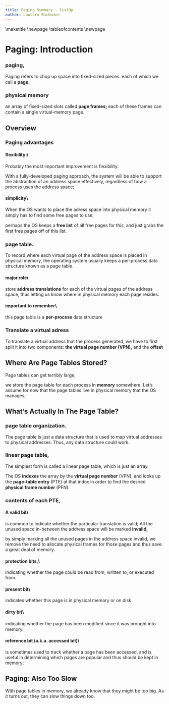 ```yaml
---
title: Paging Summary - SistOp
author: Lautaro Bachmann
---
```

\maketitle
\newpage
\tableofcontents
\newpage

# Paging: Introduction


### paging,
Paging refers
to chop up space into ﬁxed-sized pieces.
each of which we call a
**page.**

### physical memory
an array of ﬁxed-sized slots called
**page frames;**
each of these frames can contain a single virtual-memory page.


## Overview


### Paging advantages

#### ﬂexibility:\
Probably the most important improvement is flexibility.

With a fully-developed paging approach, the system will be able to support the abstraction of an address space effectively, regardless of how a process uses the address space;


#### simplicity\
When the OS wants to place the adress space into physical memory it
simply has to ﬁnd some
free pages to use;

perhaps the OS keeps a
**free list**
of all free pages for this, and just grabs the ﬁrst
free pages off of this list.

### page table.
To
record where each virtual page of the address space is placed in physical memory, the operating system usually keeps a per-process data structure known as a
page table.


#### major role\
store
**address translations**
for each of the virtual pages of the address space, thus letting us know where in physical memory each page resides.

#### important to remember\
this page table is a
**per-process**
data structure


### Translate a virtual adress
To translate a virtual address that the process generated, we have to ﬁrst split it into two components:
**the virtual page number (VPN),**
and the
**offset**


## Where Are Page Tables Stored?

Page tables can get terribly large,

we store the page table for each process in
**memory**
somewhere.
Let’s assume for now that the page tables live in physical memory that the OS manages;


## What’s Actually In The Page Table?


### page table organization.
The page table is just a data structure that is used to map virtual addresses
to physical addresses.
Thus, any data structure could work.


### linear page table,
The
simplest form is called a linear page table,
which is just an array.

The OS
**indexes**
the array by the
**virtual page number**
(VPN), and looks up the
**page-table entry**
(PTE) at that index in
order to ﬁnd the desired
**physical frame number**
(PFN).

### contents of each PTE,

#### A valid bit\
is common to indicate whether the particular translation is valid;
All the unused space in-between the address space will be marked
**invalid,**

by simply marking all the unused pages in the address space invalid, we remove the need to allocate physical frames for those pages and thus save a great deal of memory.


#### protection bits,\
indicating whether the page could be read from, written to, or executed from.

#### present bit\
indicates whether this page is in physical memory or on disk

#### dirty bit\
indicating whether the page has been modiﬁed since it was brought into memory.

#### reference bit (a.k.a. accessed bit)\
is sometimes used to track whether a page has been accessed, and is useful in determining which pages are popular and thus should be kept in memory;


## Paging: Also Too Slow

With page tables in memory, we already know that they might be too big. As it turns out, they can slow things down too.

